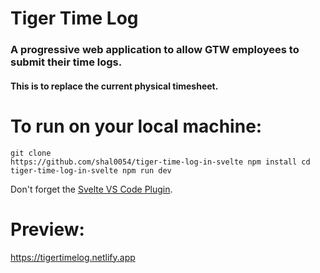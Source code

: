 # Tiger Time Log 

### A progressive web application to allow GTW employees to submit their time logs. 
#### This is to replace the current physical timesheet.

# To run on your local machine:
```
git clone
https://github.com/shal0054/tiger-time-log-in-svelte npm install cd
tiger-time-log-in-svelte npm run dev
```
Don't forget the [Svelte VS Code Plugin](https://marketplace.visualstudio.com/items?itemName=svelte.svelte-vscode).

# Preview:
https://tigertimelog.netlify.app
